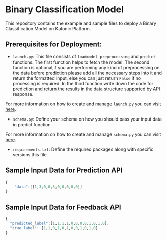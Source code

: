 # Binary Classification Model

This repository contains the example and sample files to deploy a Binary Classification Model on Katonic Platform.

## Prerequisites for Deployment:


- `launch.py`: This file consists of `loadmodel`, `preprocessing` and `predict` functions.
 The first function helps to fetch the model. The second function is optional,if you are performing any kind of preprocessing on the data before prediction please add all the necessary steps into it and return the formatted input, else you can just return `False` if no processing is required. In the third function write down the code for prediction and return the results in the data structure supported by API response.   

 For more information on how to create and manage `launch.py` you can visit [here](https://docs.katonic.ai/UserGuide/katonic-deploy/how-to-s/Deploy%20a%20Image%20Classification%20Model#:~:text=Copy-,launch.py,-%2D%20This%20is%20the).

- `schema.py`: Define your schema on how you should pass your input data in predict function.

 For more information on how to create and manage `schema.py` you can visit [here](https://docs.katonic.ai/UserGuide/katonic-deploy/how-to-s/Deploy%20a%20Image%20Classification%20Model#:~:text=Copy-,schema.py,-%2D%20This%20file%20will).

- `requirements.txt`: Define the required packages along with specific versions this file.

## Sample Input Data for Prediction API

```python
{
    "data":[[1,3,0,0,5,0,0,0,0,0]]
}
```

## Sample Input Data for Feedback API

```python
{
  "predicted_label":[1,1,1,1,0,0,0,0,1,0,1,0],
  "true_label": [1,1,0,1,0,1,0,0,1,0,1,0]
}
```
